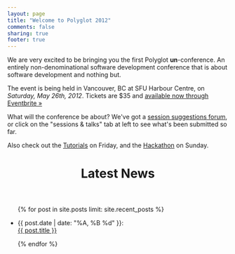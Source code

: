 ```yaml
---
layout: page
title: "Welcome to Polyglot 2012"
comments: false
sharing: true
footer: true
---
```


We are very excited to be bringing you the first Polyglot __un__-conference. An entirely non-denominational software
development conference that is about software development and nothing but.

The event is being held in Vancouver, BC at SFU Harbour Centre, on *Saturday, May 26th, 2012*. Tickets are $35 and [available now through Eventbrite »](https://polyglotconf2012.eventbrite.com/)

What will the conference be about? We've got a [session suggestions forum](http://polyglotconf.uservoice.com), or click on the "sessions & talks" tab at left to see what's been submitted so far.

Also check out the [Tutorials](/tutorials) on Friday, and the [Hackathon](/hackathon) on Sunday.

<header><div class="x-pattern"><h1 class="entry-title">Latest News</h1></div></header>
<ul id="recent_posts">
  {% for post in site.posts limit: site.recent_posts %}
  <li class="post">
    <p>{{ post.date | date: "%A, %B %d" }}:
    <br /><a href="{{ root_url }}{{ post.url }}">{{ post.title }}</a></p>
  </li>
  {% endfor %}
</ul>
